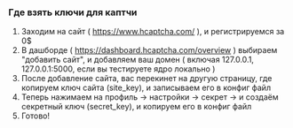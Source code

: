 ### Где взять ключи для каптчи

1) Заходим на сайт ( https://www.hcaptcha.com/ ), и регистрируемся за 0$
2) В дашборде ( https://dashboard.hcaptcha.com/overview ) выбираем "добавить сайт", и добавляем
ваш домен ( включая 127.0.0.1, 127.0.0.1:5000, если вы тестируете ядро локально )
3) После добавление сайта, вас перекинет на другую страницу, где копируем ключ сайта (site_key),
и записываем его в конфиг файл
4) Теперь нажимаем на профиль -> настройки -> секрет -> и создаём секретный ключ (secret_key), и копируем его в конфиг файл
5) Готово!